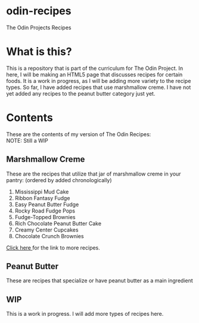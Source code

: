 # odin-recipes
The Odin Projects Recipes

<h1> What is this? </h1>
<p> This is a repository that is part of the curriculum for The Odin Project. In here, I will be making an HTML5 page that discusses recipes for certain foods. It is a work in progress, as I will be adding more variety to the recipe types. So far, I have added recipes that use marshmallow creme. I have not yet added any recipes to the peanut butter category just yet. </p>

<h1> Contents </h1>
<p> These are the contents of my version of The Odin Recipes: <br> NOTE: Still a WIP </p>
<h2> Marshmallow Creme </h2>
<p> These are the recipes that utilize that jar of marshmallow creme in your pantry: (ordered by added chronologically) <br> 
    <ol>
        <li> Mississippi Mud Cake </li>
        <li> Ribbon Fantasy Fudge </li>
        <li> Easy Peanut Butter Fudge </li>
        <li> Rocky Road Fudge Pops </li>
        <li> Fudge-Topped Brownies </li>
        <li> Rich Chocolate Peanut Butter Cake </li>
        <li> Creamy Center Cupcakes </li>
        <li> Chocolate Crunch Brownies </li>
    </ol>
<a href="https://www.tasteofhome.com/collection/recipes-with-marshmallow-creme/"> Click here </a> for the link to more recipes. 
</p>
<h2> Peanut Butter </h2>
<p> These are recipes that specialize or have peanut butter as a main ingredient </p>
<h2> WIP </h2>
<p> This is a work in progress. I will add more types of recipes here. </p>
